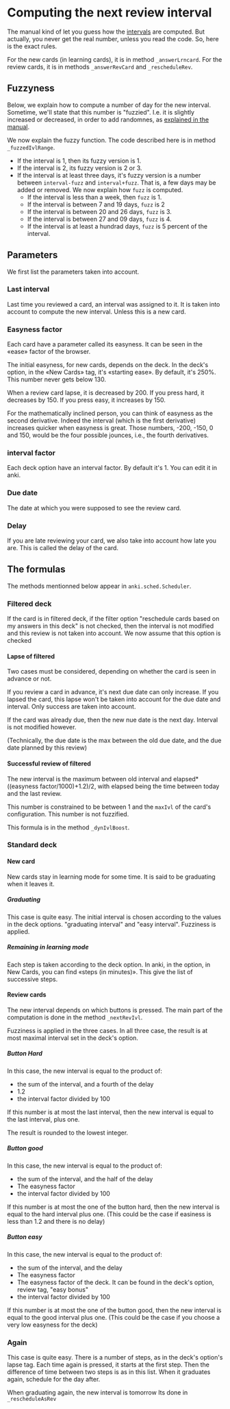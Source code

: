 # Computing the next review interval

The manual kind of let you guess how the
[intervals](https://apps.ankiweb.net/docs/manual.html#reviews) are
computed. But actually, you never get the real number, unless you read
the code. So, here is the exact rules.


For the new cards (in learning
cards), it is in method `_answerLrncard`. For the review cards, it
is in methods `_answerRevCard` and `_rescheduleRev`.

## Fuzzyness
Below, we explain how to compute a number of day for the new
interval. Sometime, we'll state that this number is "fuzzied". I.e. it
is slightly increased or decreased, in order to add randomnes, as
[explained in the
manual](https://apps.ankiweb.net/docs/manual.html#what-spaced-repetition-algorithm-does-anki-use).

We now explain the fuzzy function. The code described here is in
method `_fuzzedIvlRange`.

* If the interval is 1, then its fuzzy version is 1.
* If the interval is 2, its fuzzy version is 2 or 3.
* If the interval is at least three days, it's fuzzy version is a
  number between `interval-fuzz` and `interval+fuzz`. That is,
  a few days may be added or removed. We now explain how `fuzz`
  is computed.
  * If the interval is less than a week, then `fuzz` is 1.
  * If the interval is between 7 and 19 days, `fuzz` is 2
  * If the interval is between 20 and 26 days, `fuzz` is 3.
  * If the interval is between 27 and 09 days, `fuzz` is 4.
  * If the interval is at least a hundrad days, `fuzz` is 5
    percent of the interval.

## Parameters
We first list the parameters taken into account.

### Last interval
Last time you reviewed a card, an interval was assigned to it. It is
taken into account to compute the new interval. Unless this is a new
card.

### Easyness factor
Each card have a parameter called its easyness. It can be seen in the
«ease» factor of the browser.

The initial easyness, for new cards, depends on the deck. In the
deck's option, in the «New Cards» tag, it's «starting ease». By
default, it's 250%. This number never gets below 130.

When a review card lapse, it is decreased by 200. If you press hard,
it decreases by 150. If you press easy, it increases by 150.

For the mathematically inclined person, you can think of easyness as
the second derivative. Indeed the interval (which is the first
derivative) increases quicker when easyness is great. Those numbers,
-200, -150, 0 and 150, would be the four possible jounces, i.e., the
fourth derivatives.

### interval factor
Each deck option have an interval factor. By default it's 1. You can
edit it in anki.

### Due date
The date at which you were supposed to see the review card.

### Delay
If you are late reviewing your card, we also take into account how
late you are. This is called the delay of the card.

## The formulas
The methods mentionned below appear in `anki.sched.Scheduler`.

### Filtered deck
If the card is in filtered deck, if the filter option "reschedule
cards based on my answers in this deck" is not checked, then the
interval is not modified and this review is not taken into account. We
now assume that this option is checked

#### Lapse of filtered
Two cases must be considered, depending on whether the card is seen in
advance or not.

If you review a card in advance, it's next due date can only
increase. If you lapsed the card, this lapse won't be taken into
account for the due date and interval. Only
success are taken into account.

If the card was already due, then the new nue date is the next
day. Interval is not modified however.

(Technically, the due date is the max between the old due date, and
the due date planned by this review)

#### Successful review of filtered
The new interval is the maximum between old interval and
elapsed*((easyness factor/1000)+1.2)/2, with elapsed being the time
between today and the last review.

This number is constrained to be between 1 and the `maxIvl` of the
card's configuration. This number is not fuzzified.

This formula is in the method `_dynIvlBoost`.

### Standard deck
#### New card
New cards stay in learning mode for some time. It is said to be
graduating when it leaves it.
##### Graduating
This case is quite easy. The initial interval is chosen according to
the values in the deck options. "graduating interval" and "easy
interval". Fuzziness is applied.
##### Remaining in learning mode
Each step is taken according to the deck option. In anki, in the
option, in New Cards, you can find «steps (in minutes)». This give the
list of successive steps.

#### Review cards
The new interval depends on which buttons is pressed. The main part of
the computation is done in the method `_nextRevIvl`.

Fuzziness is applied in the three cases. In all three case, the result
is at most maximal interval set in the deck's option.
##### Button Hard
In this case, the new interval is equal to the product of:
* the sum of the interval, and a fourth of the delay
* 1.2
* the interval factor divided by 100

If this number is at most the
last interval, then the new interval is equal to the last interval,
plus one.

The result is rounded to the lowest integer.


##### Button good
In this case, the new interval is equal to the product of:
* the sum of the interval, and the half of the delay
* The easyness factor
* the interval factor divided by 100

If this number is at most the one of the button hard, then the  new
interval is equal to the hard interval plus one. (This could be the
case if easiness is less than 1.2 and there is no delay)

##### Button easy
In this case, the new interval is equal to the product of:
* the sum of the interval, and the delay
* The easyness factor
* The easyness factor of the deck. It can be found in the deck's
  option, review tag, "easy bonus"
* the interval factor divided by 100

If this number is at most the one of the button good, then the  new
interval is equal to the good interval plus one. (This could be the
case if you choose a very low easyness for the deck)


### Again
This case is quite easy. There is a number of steps, as in the deck's
option's lapse tag. Each time again is pressed, it starts at the first
step. Then the difference of time between two steps is as in this
list. When it graduates again, schedule for the day after.

When graduating again, the new interval is tomorrow Its done in
`_rescheduleAsRev`
